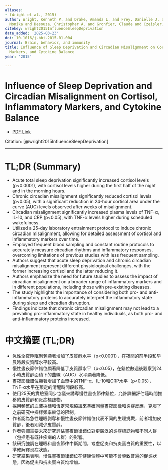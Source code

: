 ```yaml
---
aliases:
- (Wright et al., 2015)
author: Wright, Kenneth P. and Drake, Amanda L. and Frey, Danielle J. and Fleshner,
  Monika and Desouza, Christopher A. and Gronfier, Claude and Czeisler, Charles A.
citekey: wright2015InfluenceSleepDeprivation
date_added: '2025-03-23'
doi: 10.1016/j.bbi.2015.01.004
journal: Brain, behavior, and immunity
title: Influence of Sleep Deprivation and Circadian Misalignment on Cortisol, Inflammatory
  Markers, and Cytokine Balance
year: '2015'

---
```

# Influence of Sleep Deprivation and Circadian Misalignment on Cortisol, Inflammatory Markers, and Cytokine Balance
- [PDF Link](zotero://open-pdf/library/items/CMZ8YXTJ)

Citation: [@wright2015InfluenceSleepDeprivation]

***
# TL;DR (Summary)
- Acute total sleep deprivation significantly increased cortisol levels (p<0.0001), with cortisol levels higher during the first half of the night and in the morning hours.
- Chronic circadian misalignment significantly reduced cortisol levels (p<0.05), with a significant reduction in 24-hour cortisol area under the curve (AUC) levels observed after weeks of misalignment.
- Circadian misalignment significantly increased plasma levels of TNF-α, IL-10, and CRP (p<0.05), with TNF-α levels higher during scheduled wakefulness.
- Utilized a 25-day laboratory entrainment protocol to induce chronic circadian misalignment, allowing for detailed assessment of cortisol and inflammatory markers over time.
- Employed frequent blood sampling and constant routine protocols to accurately measure circadian rhythms and inflammatory responses, overcoming limitations of previous studies with less frequent sampling.
- Authors suggest that acute sleep deprivation and chronic circadian misalignment represent different physiological challenges, with the former increasing cortisol and the latter reducing it.
- Authors emphasize the need for future studies to assess the impact of circadian misalignment on a broader range of inflammatory markers and in different populations, including those with pre-existing diseases.
- The study highlights the importance of considering both pro- and anti-inflammatory proteins to accurately interpret the inflammatory state during sleep and circadian disruption.
- Findings indicate that chronic circadian misalignment may not lead to a prevailing pro-inflammatory state in healthy individuals, as both pro- and anti-inflammatory proteins increased.

# 中文摘要 (TL;DR)
- 急性全夜睡眠剝奪顯著增加了皮質醇水平（p<0.0001），在夜間的前半段和早晨時段皮質醇水平較高。
- 慢性晝夜節律錯位顯著降低了皮質醇水平（p<0.05），在錯位數週後觀察到24小時皮質醇面積下的曲線（AUC）水平顯著降低。
- 晝夜節律錯位顯著增加了血漿中的TNF-α、IL-10和CRP水平（p<0.05），TNF-α水平在預定的清醒時間段較高。
- 使用25天的實驗室同步協議來誘導慢性晝夜節律錯位，允許詳細評估隨時間推移的皮質醇和炎症標誌物。
- 採用頻繁的血液採樣和恆定常規協議來準確測量晝夜節律和炎症反應，克服了之前研究中採樣頻率較低的限制。
- 作者認為急性睡眠剝奪和慢性晝夜節律錯位代表不同的生理挑戰，前者增加皮質醇，後者則減少皮質醇。
- 作者強調需要未來研究評估晝夜節律錯位對更廣泛的炎症標誌物和不同人群（包括患有既往疾病的人群）的影響。
- 該研究強調在睡眠和晝夜節律中斷期間，考慮促炎和抗炎蛋白質的重要性，以準確解釋炎症狀態。
- 研究結果表明，慢性晝夜節律錯位在健康個體中可能不會導致普遍的促炎狀態，因為促炎和抗炎蛋白質均增加。
